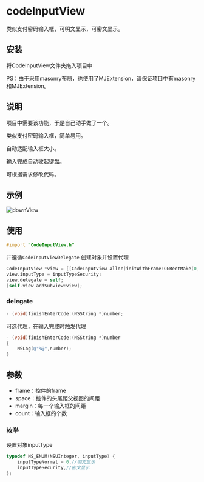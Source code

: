 # codeInputView
类似支付密码输入框，可明文显示，可密文显示。
## 安装
将CodeInputView文件夹拖入项目中

PS：由于采用masonry布局，也使用了MJExtension，请保证项目中有masonry和MJExtension。
## 说明
项目中需要该功能，于是自己动手做了一个。

类似支付密码输入框，简单易用。

自动适配输入框大小。

输入完成自动收起键盘。

可根据需求修改代码。
## 示例
![downView](https://github.com/CoolerTing/codeInputView/blob/master/codeInputView.gif)
## 使用

```objective-c
#import "CodeInputView.h"
```
并遵循```CodeInputViewDelegate```
创建对象并设置代理
```objective-c
CodeInputView *view = [[CodeInputView alloc]initWithFrame:CGRectMake(0, 100, IPHONE_WIDTH, 60) Space:40 Margin:10 Count:6];
view.inputType = inputTypeSecurity;
view.delegate = self;
[self.view addSubview:view];
```
### delegate
```objective-c
- (void)finishEnterCode:(NSString *)number;
```
可选代理，在输入完成时触发代理

```objective-c
- (void)finishEnterCode:(NSString *)number
{
    NSLog(@"%@",number);
}
```

## 参数
* frame：控件的frame
* space：控件的头尾距父视图的间距
* margin：每一个输入框的间距
* count：输入框的个数

### 枚举
设置对象inputType
```objective-c
typedef NS_ENUM(NSUInteger, inputType) {
    inputTypeNormal = 0,//明文显示
    inputTypeSecurity,//密文显示
};
```
